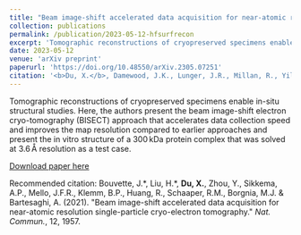 ```yaml
---
title: "Beam image-shift accelerated data acquisition for near-atomic resolution single-particle cryo-electron tomography"
collection: publications
permalink: /publication/2023-05-12-hfsurfrecon
excerpt: 'Tomographic reconstructions of cryopreserved specimens enable in-situ structural studies. Here, the authors present the beam image-shift electron cryo-tomography (BISECT) approach that accelerates data collection speed and improves the map resolution compared to earlier approaches and present the in vitro structure of a 300 kDa protein complex that was solved at 3.6 Å resolution as a test case.'
date: 2023-05-12
venue: 'arXiv preprint'
paperurl: 'https://doi.org/10.48550/arXiv.2305.07251'
citation: '<b>Du, X.</b>, Damewood, J.K., Lunger, J.R., Millan, R., Yildiz, B., Li, L., \& G\'omez-Bombarelli, R. (2023). &quot;Machine-learning-accelerated simulations enable heuristic-free surface reconstruction.&quot; arxiv:2305.07251'
---
```

Tomographic reconstructions of cryopreserved specimens enable in-situ structural studies. Here, the authors present the beam image-shift electron cryo-tomography (BISECT) approach that accelerates data collection speed and improves the map resolution compared to earlier approaches and present the in vitro structure of a 300 kDa protein complex that was solved at 3.6 Å resolution as a test case.

[Download paper here](/files/bisect.pdf)

Recommended citation: Bouvette, J.\*, Liu, H.\*, <b>Du, X.</b>, Zhou, Y., Sikkema, A.P., Mello, J.F.R., Klemm, B.P., Huang, R., Schaaper, R.M., Borgnia, M.J. & Bartesaghi, A. (2021). "Beam image-shift accelerated data acquisition for near-atomic resolution single-particle cryo-electron tomography." <i>Nat. Commun.</i>, 12, 1957.

<!-- ---
title: "Machine-learning-accelerated simulations enable heuristic-free surface reconstruction"
collection: publications
permalink: /publication/2023-05-12-hfsurfrecon
excerpt: 'Understanding material surfaces and interfaces is vital in applications like catalysis or electronics. Ab initio simulations, combining energies from electronic structure with statistical mechanics, can, in principle, predict the structure of material surfaces as a function of thermodynamic variables. However, accurate energy simulations are prohibitive when coupled to the vast phase space that must be statistically sampled. Here, we present a bi-faceted computational loop to predict surface phase diagrams of multi-component materials that accelerates both the energy scoring and statistical sampling methods. Fast, scalable, and data-efficient machine learning interatomic potentials are trained on high-throughput density-functional theory calculations through closed-loop active learning. Markov-chain Monte Carlo sampling in the semi-grand canonical ensemble is enabled by using virtual surface sites. The predicted surfaces for GaN(0001) and SrTiO3(001) are in agreement with past work and suggest that the proposed strategy can model complex material surfaces and discover previously unreported surface terminations.'
date: 2023-05-12
venue: 'arXiv preprint'
paperurl: 'https://doi.org/10.48550/arXiv.2305.07251'
citation: '<b>Du, X.</b>, Damewood, J.K., Lunger, J.R., Millan, R., Yildiz, B., Li, L., \& G\'omez-Bombarelli, R. (2023). &quot;Machine-learning-accelerated simulations enable heuristic-free surface reconstruction.&quot; arxiv:2305.07251'
---
Understanding material surfaces and interfaces is vital in applications like catalysis or electronics. Ab initio simulations, combining energies from electronic structure with statistical mechanics, can, in principle, predict the structure of material surfaces as a function of thermodynamic variables. However, accurate energy simulations are prohibitive when coupled to the vast phase space that must be statistically sampled. Here, we present a bi-faceted computational loop to predict surface phase diagrams of multi-component materials that accelerates both the energy scoring and statistical sampling methods. Fast, scalable, and data-efficient machine learning interatomic potentials are trained on high-throughput density-functional theory calculations through closed-loop active learning. Markov-chain Monte Carlo sampling in the semi-grand canonical ensemble is enabled by using virtual surface sites. The predicted surfaces for GaN(0001) and SrTiO3(001) are in agreement with past work and suggest that the proposed strategy can model complex material surfaces and discover previously unreported surface terminations.

[Download paper here](/files/bisect.pdf)

Recommended citation: <b>Du, X.</b>, Damewood, J.K., Lunger, J.R., Millan, R., Yildiz, B., Li, L., \& G\'omez-Bombarelli, R. (2023). "Machine-learning-accelerated simulations enable heuristic-free surface reconstruction." arxiv:2305.07251 -->